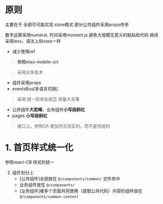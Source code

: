 

# 原则

主要在于 全部尽可能实现 store模式
部分公共组件采用props传参

数字运算采用numeral, 时间采用moment.js
避免大规模无意义的粘贴和代码
继续采用less，语法上和sass一样
-   减少使用ref

> **参照etax-mobile-zrr**

> 采用众多技术
-   组件采用props
-   eventsBus[多语言切换]

> 采用 统一的命名规范 常量大写等
-   公共组件**大驼峰**，业务组件**小写段斜杠**
-   pages **小写段斜杠**

> 接口上，参照OA 更加符合现实的，而不是传统的

# 1. 首页样式统一化
参照react-CB 样式的统一

2. 组件划分上
    -   [公共组件]全部放在 `@/components/common/` 文件夹中
    -   业务组件放在 `@/components/`
    -   [业务组件]被多个页面共同使用（提取公共代码）内容的组件放在`@/components/common-content`
